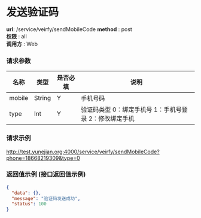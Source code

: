 发送验证码
=======

**url**: /service/veirfy/sendMobileCode 
**method** : post  
**权限** : all  
**调用方** : Web

### 请求参数
|     名称  	 |  类型   | 是否必填  |             说明                                                   |
|-----------|--------|----------|------------------------------------------------------------------- |
| mobile    | String | Y        | 手机号码                                                            |
| type      | Int    | Y        | 验证码类型 0：绑定手机号 1：手机号登录 2：修改绑定手机                     |

### 请求示例

http://test.yunejian.org:4000/service/veirfy/sendMobileCode?phone=18668219309&type=0


### 返回值示例 (接口返回值示例)

```json
{
  "data": {},
  "message": "验证码发送成功",
  "status": 100
}
```